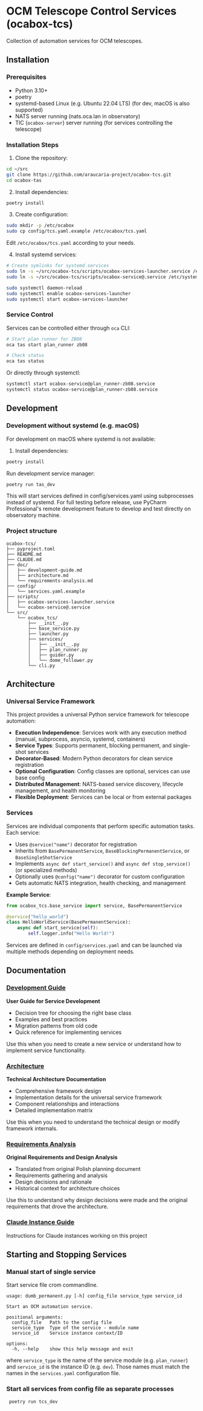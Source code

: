 
# OCM Telescope Control Services (ocabox-tcs)

Collection of automation services for OCM telescopes.

## Installation

### Prerequisites

* Python 3.10+
* poetry
* systemd-based Linux (e.g. Ubuntu 22.04 LTS) (for dev, macOS is also supported)
* NATS server running (nats.oca.lan in observatory)
* TIC (`ocabox-server`) server running (for services controlling the telescope)

### Installation Steps

1. Clone the repository:
```bash
cd ~/src
git clone https://github.com/araucaria-project/ocabox-tcs.git
cd ocabox-tas
```

2. Install dependencies:
```bash
poetry install
```

3. Create configuration:
```bash
sudo mkdir -p /etc/ocabox
sudo cp config/tcs.yaml.example /etc/ocabox/tcs.yaml
```
Edit `/etc/ocabox/tcs.yaml` according to your needs.

4. Install systemd services:
```bash
# Create symlinks for systemd services
sudo ln -s ~/src/ocabox-tcs/scripts/ocabox-services-launcher.service /etc/systemd/system/
sudo ln -s ~/src/ocabox-tcs/scripts/ocabox-service@.service /etc/systemd/system/

sudo systemctl daemon-reload
sudo systemctl enable ocabox-services-launcher
sudo systemctl start ocabox-services-launcher
```

### Service Control

Services can be controlled either through `oca` CLI:
```bash
# Start plan runner for ZB08
oca tas start plan_runner zb08

# Check status
oca tas status
```

Or directly through systemctl:
```bash
systemctl start ocabox-service@plan_runner-zb08.service
systemctl status ocabox-service@plan_runner-zb08.service
```

## Development

### Development without systemd (e.g. macOS)

For development on macOS where systemd is not available:

1. Install dependencies:
```bash
poetry install
```
Run development service manager:
```bash
poetry run tas_dev
```
This will start services defined in config/services.yaml using subprocesses instead of systemd.
For full testing before release, use PyCharm Professional's remote development feature to develop and test directly on observatory machine.

### Project structure
```
ocabox-tcs/
├── pyproject.toml
├── README.md
├── CLAUDE.md
├── doc/
│   ├── development-guide.md
│   ├── architecture.md
│   └── requirements-analysis.md
├── config/
│   └── services.yaml.example
├── scripts/
│   ├── ocabox-services-launcher.service
│   └── ocabox-service@.service
└── src/
    └── ocabox_tcs/
        ├── __init__.py
        ├── base_service.py
        ├── launcher.py
        ├── services/
        │   ├── __init__.py
        │   ├── plan_runner.py
        │   ├── guider.py
        │   └── dome_follower.py
        └── cli.py
```

## Architecture

### Universal Service Framework

This project provides a universal Python service framework for telescope automation:

- **Execution Independence**: Services work with any execution method (manual, subprocess, asyncio, systemd, containers)
- **Service Types**: Supports permanent, blocking permanent, and single-shot services
- **Decorator-Based**: Modern Python decorators for clean service registration
- **Optional Configuration**: Config classes are optional, services can use base config
- **Distributed Management**: NATS-based service discovery, lifecycle management, and health monitoring
- **Flexible Deployment**: Services can be local or from external packages

### Services

Services are individual components that perform specific automation tasks. Each service:

- Uses `@service("name")` decorator for registration
- Inherits from `BasePermanentService`, `BaseBlockingPermanentService`, or `BaseSingleShotService`
- Implements `async def start_service()` and `async def stop_service()` (or specialized methods)
- Optionally uses `@config("name")` decorator for custom configuration
- Gets automatic NATS integration, health checking, and management

**Example Service**:
```python
from ocabox_tcs.base_service import service, BasePermanentService

@service("hello_world")
class HelloWorldService(BasePermanentService):
    async def start_service(self):
        self.logger.info("Hello World!")
```

Services are defined in `config/services.yaml` and can be launched via multiple methods depending on deployment needs.

## Documentation

### [Development Guide](doc/development-guide.md)
**User Guide for Service Development**
- Decision tree for choosing the right base class
- Examples and best practices
- Migration patterns from old code
- Quick reference for implementing services

Use this when you need to create a new service or understand how to implement service functionality.

### [Architecture](doc/architecture.md)
**Technical Architecture Documentation**
- Comprehensive framework design
- Implementation details for the universal service framework
- Component relationships and interactions
- Detailed implementation matrix

Use this when you need to understand the technical design or modify framework internals.

### [Requirements Analysis](doc/requirements-analysis.md)
**Original Requirements and Design Analysis**
- Translated from original Polish planning document
- Requirements gathering and analysis
- Design decisions and rationale
- Historical context for architecture choices

Use this to understand why design decisions were made and the original requirements that drove the architecture.

### [Claude Instance Guide](CLAUDE.md)
Instructions for Claude instances working on this project

## Starting and Stopping Services

### Manual start of single service
Start service file crom commandline.
```commandline
usage: dumb_permanent.py [-h] config_file service_type service_id

Start an OCM automation service.

positional arguments:
  config_file   Path to the config file
  service_type  Type of the service - module name
  service_id    Service instance context/ID

options:
  -h, --help    show this help message and exit
```

where `service_type` is the name of the service module (e.g. `plan_runner`) and `service_id` is the instance ID (e.g. `dev`).
Those names must match the names in the `services.yaml` configuration file.

### Start all services from config file as separate processes

```bash
 poetry run tcs_dev
```

